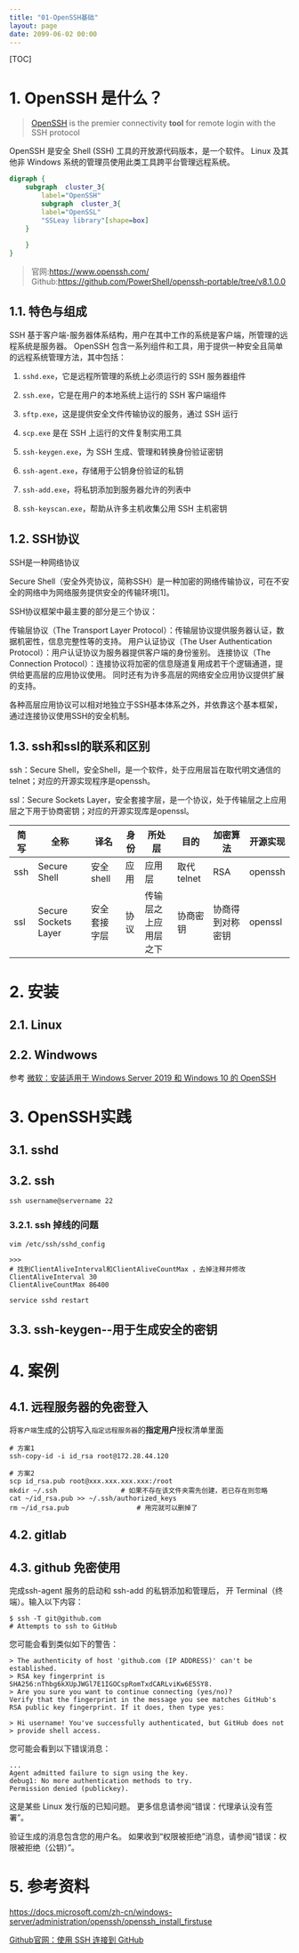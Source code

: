 ```yaml
---
title: "01-OpenSSH基础"
layout: page
date: 2099-06-02 00:00
---
```

[TOC]

# 1. OpenSSH 是什么？

>[OpenSSH](https://www.openssh.com) is the premier connectivity **tool** for remote login with the SSH protocol

OpenSSH 是安全 Shell (SSH) 工具的开放源代码版本，是一个软件。
Linux 及其他非 Windows 系统的管理员使用此类工具跨平台管理远程系统。


```dot
digraph {
    subgraph  cluster_3{
        label="OpenSSH"
        subgraph  cluster_3{
        label="OpenSSL"
        "SSLeay library"[shape=box]
    }
    
    }
}
```

> 官网:https://www.openssh.com/
> Github:https://github.com/PowerShell/openssh-portable/tree/v8.1.0.0

## 1.1. 特色与组成

SSH 基于客户端-服务器体系结构，用户在其中工作的系统是客户端，所管理的远程系统是服务器。 OpenSSH 包含一系列组件和工具，用于提供一种安全且简单的远程系统管理方法，其中包括：
1. `sshd.exe`，它是远程所管理的系统上必须运行的 SSH 服务器组件
2. `ssh.exe`，它是在用户的本地系统上运行的 SSH 客户端组件
3. `sftp.exe`，这是提供安全文件传输协议的服务，通过 SSH 运行
4. `scp.exe` 是在 SSH 上运行的文件复制实用工具

5. `ssh-keygen.exe`，为 SSH 生成、管理和转换身份验证密钥
6. `ssh-agent.exe`，存储用于公钥身份验证的私钥
7. `ssh-add.exe`，将私钥添加到服务器允许的列表中
8. `ssh-keyscan.exe`，帮助从许多主机收集公用 SSH 主机密钥


## 1.2. SSH协议

SSH是一种网络协议

Secure Shell（安全外壳协议，简称SSH）是一种加密的网络传输协议，可在不安全的网络中为网络服务提供安全的传输环境[1]。


SSH协议框架中最主要的部分是三个协议：

传输层协议（The Transport Layer Protocol）：传输层协议提供服务器认证，数据机密性，信息完整性等的支持。
用户认证协议（The User Authentication Protocol）：用户认证协议为服务器提供客户端的身份鉴别。
连接协议（The Connection Protocol）：连接协议将加密的信息隧道复用成若干个逻辑通道，提供给更高层的应用协议使用。
同时还有为许多高层的网络安全应用协议提供扩展的支持。

各种高层应用协议可以相对地独立于SSH基本体系之外，并依靠这个基本框架，通过连接协议使用SSH的安全机制。
## 1.3. ssh和ssl的联系和区别



ssh：Secure Shell，安全Shell，是一个软件，处于应用层旨在取代明文通信的telnet；对应的开源实现程序是openssh。 

ssl：Secure Sockets Layer，安全套接字层，是一个协议，处于传输层之上应用层之下用于协商密钥；对应的开源实现库是openssl。

简写|全称|译名|身份|所处层|目的|加密算法|开源实现
--|--|--|--|--|--|--|--|
ssh|Secure Shell|安全shell|应用|应用层|取代telnet|RSA|openssh
ssl|Secure Sockets Layer|安全套接字层|协议|传输层之上应用层之下|协商密钥|协商得到对称密钥|openssl

# 2. 安装
## 2.1. Linux
## 2.2. Windwows
参考 [微软：安装适用于 Windows Server 2019 和 Windows 10 的 OpenSSH](https://docs.microsoft.com/zh-cn/windows-server/administration/openssh/openssh_install_firstuse)



# 3. OpenSSH实践

## 3.1. sshd

## 3.2. ssh

```shell
ssh username@servername 22 
```


### 3.2.1. ssh 掉线的问题

```shell
vim /etc/ssh/sshd_config

>>>
# 找到ClientAliveInterval和ClientAliveCountMax ，去掉注释并修改
ClientAliveInterval 30
ClientAliveCountMax 86400

service sshd restart
```
## 3.3. ssh-keygen--用于生成安全的密钥



# 4. 案例
## 4.1. 远程服务器的免密登入

将`客户端`生成的公钥写入`指定远程服务器`的**指定用户**授权清单里面

```shell
# 方案1
ssh-copy-id -i id_rsa root@172.28.44.120

# 方案2
scp id_rsa.pub root@xxx.xxx.xxx.xxx:/root
mkdir ~/.ssh                # 如果不存在该文件夹需先创建，若已存在则忽略
cat ~/id_rsa.pub >> ~/.ssh/authorized_keys
rm ~/id_rsa.pub                 # 用完就可以删掉了
```

## 4.2. gitlab

## 4.3. github 免密使用

完成ssh-agent 服务的启动和 ssh-add 的私钥添加和管理后，
开 Terminal（终端）。输入以下内容：

```shell
$ ssh -T git@github.com
# Attempts to ssh to GitHub
```
您可能会看到类似如下的警告：
```shell
> The authenticity of host 'github.com (IP ADDRESS)' can't be established.
> RSA key fingerprint is SHA256:nThbg6kXUpJWGl7E1IGOCspRomTxdCARLviKw6E5SY8.
> Are you sure you want to continue connecting (yes/no)?
Verify that the fingerprint in the message you see matches GitHub's RSA public key fingerprint. If it does, then type yes:

> Hi username! You've successfully authenticated, but GitHub does not
> provide shell access.
```

您可能会看到以下错误消息：


```shell
...
Agent admitted failure to sign using the key.
debug1: No more authentication methods to try.
Permission denied (publickey).
```
这是某些 Linux 发行版的已知问题。 更多信息请参阅“错误：代理承认没有签署”。

验证生成的消息包含您的用户名。 如果收到“权限被拒绝”消息，请参阅“错误：权限被拒绝（公钥）”。


# 5. 参考资料

https://docs.microsoft.com/zh-cn/windows-server/administration/openssh/openssh_install_firstuse


[Github官网：使用 SSH 连接到 GitHub](https://docs.github.com/cn/free-pro-team@latest/github/authenticating-to-github/testing-your-ssh-connection)